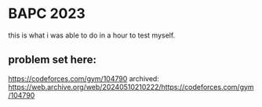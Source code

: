 # BAPC 2023
this is what i was able to do in a hour to test myself.
## problem set here: 
https://codeforces.com/gym/104790 
archived: https://web.archive.org/web/20240510210222/https://codeforces.com/gym/104790 
